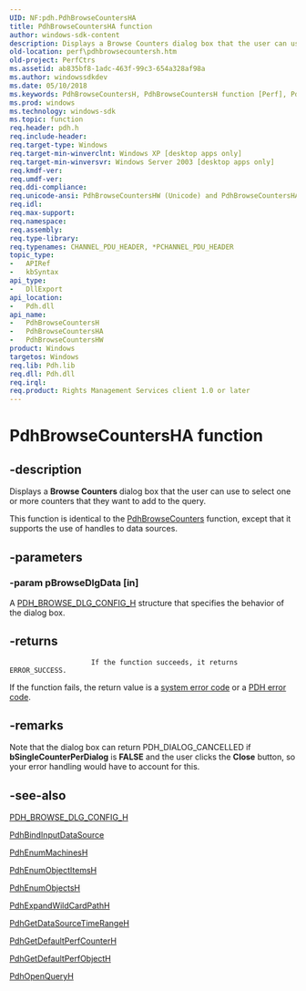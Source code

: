 ```yaml
---
UID: NF:pdh.PdhBrowseCountersHA
title: PdhBrowseCountersHA function
author: windows-sdk-content
description: Displays a Browse Counters dialog box that the user can use to select one or more counters that they want to add to the query. This function is identical to the PdhBrowseCounters function, except that it supports the use of handles to data sources.
old-location: perf\pdhbrowsecountersh.htm
old-project: PerfCtrs
ms.assetid: ab835bf8-1adc-463f-99c3-654a328af98a
ms.author: windowssdkdev
ms.date: 05/10/2018
ms.keywords: PdhBrowseCountersH, PdhBrowseCountersH function [Perf], PdhBrowseCountersHA, PdhBrowseCountersHW, _win32_pdhbrowsecountersh, base.pdhbrowsecountersh, pdh/PdhBrowseCountersH, pdh/PdhBrowseCountersHA, pdh/PdhBrowseCountersHW, perf.pdhbrowsecountersh
ms.prod: windows
ms.technology: windows-sdk
ms.topic: function
req.header: pdh.h
req.include-header: 
req.target-type: Windows
req.target-min-winverclnt: Windows XP [desktop apps only]
req.target-min-winversvr: Windows Server 2003 [desktop apps only]
req.kmdf-ver: 
req.umdf-ver: 
req.ddi-compliance: 
req.unicode-ansi: PdhBrowseCountersHW (Unicode) and PdhBrowseCountersHA (ANSI)
req.idl: 
req.max-support: 
req.namespace: 
req.assembly: 
req.type-library: 
req.typenames: CHANNEL_PDU_HEADER, *PCHANNEL_PDU_HEADER
topic_type:
-	APIRef
-	kbSyntax
api_type:
-	DllExport
api_location:
-	Pdh.dll
api_name:
-	PdhBrowseCountersH
-	PdhBrowseCountersHA
-	PdhBrowseCountersHW
product: Windows
targetos: Windows
req.lib: Pdh.lib
req.dll: Pdh.dll
req.irql: 
req.product: Rights Management Services client 1.0 or later
---
```


# PdhBrowseCountersHA function


## -description


Displays a <b>Browse Counters</b> dialog box that the user can use to select one or more counters that they want to add to the query. 
			

This function is identical to 
the <a href="https://msdn.microsoft.com/4e9e4b20-a573-4f6d-97e8-63bcc675032b">PdhBrowseCounters</a> function, except that it supports the use of handles to data sources.


## -parameters




### -param pBrowseDlgData [in]

A 
<a href="https://msdn.microsoft.com/db30ff94-3238-45a0-a78e-8b3cd00ec79c">PDH_BROWSE_DLG_CONFIG_H</a> structure that specifies the behavior of the dialog box.


## -returns




						If the function succeeds, it returns ERROR_SUCCESS.
						

If the function fails, the return value is a 
<a href="https://msdn.microsoft.com/4a3a8feb-a05f-4614-8f04-1f507da7e5b7">system error code</a> or a 
<a href="https://msdn.microsoft.com/ea67d798-81db-44ad-b0fb-24e0c3be7388">PDH error code</a>.




## -remarks



Note that the dialog
   box can return PDH_DIALOG_CANCELLED if <b>bSingleCounterPerDialog</b>
   is <b>FALSE</b> and the user clicks the <b>Close</b> button, so your error handling would have to account for this.




## -see-also




<a href="https://msdn.microsoft.com/db30ff94-3238-45a0-a78e-8b3cd00ec79c">PDH_BROWSE_DLG_CONFIG_H</a>



<a href="https://msdn.microsoft.com/eaed9b28-eb09-4123-9317-5d3d50e2d77a">PdhBindInputDataSource</a>



<a href="https://msdn.microsoft.com/7e8dc113-76a7-4a7a-bbad-1a4387831501">PdhEnumMachinesH</a>



<a href="https://msdn.microsoft.com/2cea7d0a-cea2-4fee-a087-37663de254e9">PdhEnumObjectItemsH</a>



<a href="https://msdn.microsoft.com/8f68a7a8-cc56-4f7f-a86f-4b439738808d">PdhEnumObjectsH</a>



<a href="https://msdn.microsoft.com/d7d13beb-02ab-4204-808e-d395197f09e1">PdhExpandWildCardPathH</a>



<a href="https://msdn.microsoft.com/55cfef46-999d-43fa-9b09-9d8916fbf755">PdhGetDataSourceTimeRangeH</a>



<a href="https://msdn.microsoft.com/d1b3de9a-99ab-4339-8e9f-906f5a5d291d">PdhGetDefaultPerfCounterH</a>



<a href="https://msdn.microsoft.com/4950d5b7-3a6f-410d-830f-7868aa84f6d5">PdhGetDefaultPerfObjectH</a>



<a href="https://msdn.microsoft.com/068c55da-d7e0-4111-91c8-a2bbd676f99d">PdhOpenQueryH</a>
 

 

